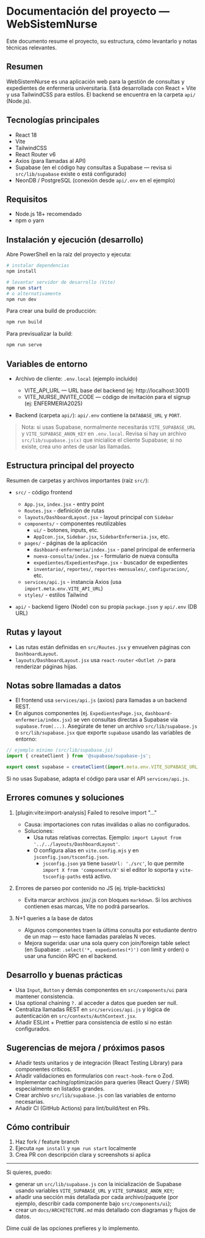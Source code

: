 # Documentación del proyecto — WebSistemNurse

Este documento resume el proyecto, su estructura, cómo levantarlo y notas técnicas relevantes.

## Resumen

WebSistemNurse es una aplicación web para la gestión de consultas y expedientes de enfermería universitaria. Está desarrollada con React + Vite y usa TailwindCSS para estilos. El backend se encuentra en la carpeta `api/` (Node.js).

## Tecnologías principales

- React 18
- Vite
- TailwindCSS
- React Router v6
- Axios (para llamadas al API)
- Supabase (en el código hay consultas a Supabase — revisa si `src/lib/supabase` existe o está configurado)
- NeonDB / PostgreSQL (conexión desde `api/.env` en el ejemplo)

## Requisitos

- Node.js 18+ recomendado
- npm o yarn

## Instalación y ejecución (desarrollo)

Abre PowerShell en la raíz del proyecto y ejecuta:

```powershell
# instalar dependencias
npm install

# levantar servidor de desarrollo (Vite)
npm run start
# o alternativamente
npm run dev
```

Para crear una build de producción:

```powershell
npm run build
```

Para previsualizar la build:

```powershell
npm run serve
```

## Variables de entorno

- Archivo de cliente: `.env.local` (ejemplo incluido)
  - VITE_API_URL — URL base del backend (ej: http://localhost:3001)
  - VITE_NURSE_INVITE_CODE — código de invitación para el signup (ej: ENFERMERIA2025)

- Backend (carpeta `api/`): `api/.env` contiene la `DATABASE_URL` y `PORT`.

> Nota: si usas Supabase, normalmente necesitarás `VITE_SUPABASE_URL` y `VITE_SUPABASE_ANON_KEY` en `.env.local`. Revisa si hay un archivo `src/lib/supabase.js(x)` que inicialice el cliente Supabase; si no existe, crea uno antes de usar las llamadas.

## Estructura principal del proyecto

Resumen de carpetas y archivos importantes (raíz `src/`):

- `src/` - código frontend
  - `App.jsx`, `index.jsx` - entry point
  - `Routes.jsx` - definición de rutas
  - `layouts/DashboardLayout.jsx` - layout principal con `Sidebar`
  - `components/` - componentes reutilizables
    - `ui/` - botones, inputs, etc.
    - `AppIcon.jsx`, `Sidebar.jsx`, `SidebarEnfermeria.jsx`, etc.
  - `pages/` - páginas de la aplicación
    - `dashboard-enfermeria/index.jsx` - panel principal de enfermería
    - `nueva-consulta/index.jsx` - formulario de nueva consulta
    - `expedientes/ExpedientesPage.jsx` - buscador de expedientes
    - `inventario/`, `reportes/`, `reportes-mensuales/`, `configuracion/`, etc.
  - `services/api.js` - instancia Axios (usa `import.meta.env.VITE_API_URL`)
  - `styles/` - estilos Tailwind

- `api/` - backend ligero (Node) con su propia `package.json` y `api/.env` (DB URL)

## Rutas y layout

- Las rutas están definidas en `src/Routes.jsx` y envuelven páginas con `DashboardLayout`.
- `layouts/DashboardLayout.jsx` usa `react-router` `<Outlet />` para renderizar páginas hijas.

## Notas sobre llamadas a datos

- El frontend usa `services/api.js` (axios) para llamadas a un backend REST.
- En algunos componentes (ej. `ExpedientesPage.jsx`, `dashboard-enfermeria/index.jsx`) se ven consultas directas a Supabase via `supabase.from(...)`. Asegúrate de tener un archivo `src/lib/supabase.js` o `src/lib/supabase.jsx` que exporte `supabase` usando las variables de entorno:

```javascript
// ejemplo mínimo (src/lib/supabase.js)
import { createClient } from '@supabase/supabase-js';

export const supabase = createClient(import.meta.env.VITE_SUPABASE_URL, import.meta.env.VITE_SUPABASE_ANON_KEY);
```

Si no usas Supabase, adapta el código para usar el API `services/api.js`.

## Errores comunes y soluciones

1. [plugin:vite:import-analysis] Failed to resolve import "..."
   - Causa: importaciones con rutas inválidas o alias no configurados.
   - Soluciones:
     - Usa rutas relativas correctas. Ejemplo: `import Layout from '../../layouts/DashboardLayout'`.
     - O configura alias en `vite.config.mjs` y en `jsconfig.json/tsconfig.json`.
       - `jsconfig.json` ya tiene `baseUrl: './src'`, lo que permite `import X from 'components/X'` si el editor lo soporta y `vite-tsconfig-paths` está activo.

2. Errores de parseo por contenido no JS (ej. triple-backticks)
   - Evita marcar archivos .jsx/.js con bloques ```markdown```. Si los archivos contienen esas marcas, Vite no podrá parsearlos.

3. N+1 queries a la base de datos
   - Algunos componentes traen la última consulta por estudiante dentro de un map — esto hace llamadas paralelas N veces.
   - Mejora sugerida: usar una sola query con join/foreign table select (en Supabase: `.select('*, expedientes(*)')` con limit y orden) o usar una función RPC en el backend.

## Desarrollo y buenas prácticas

- Usa `Input`, `Button` y demás componentes en `src/components/ui` para mantener consistencia.
- Usa optional chaining `?.` al acceder a datos que pueden ser null.
- Centraliza llamadas REST en `src/services/api.js` y lógica de autenticación en `src/contexts/AuthContext.jsx`.
- Añadir ESLint + Prettier para consistencia de estilo si no están configurados.

## Sugerencias de mejora / próximos pasos

- Añadir tests unitarios y de integración (React Testing Library) para componentes críticos.
- Añadir validaciones en formularios con `react-hook-form` o Zod.
- Implementar caching/optimización para queries (React Query / SWR) especialmente en listados grandes.
- Crear archivo `src/lib/supabase.js` con las variables de entorno necesarias.
- Añadir CI (GitHub Actions) para lint/build/test en PRs.

## Cómo contribuir

1. Haz fork / feature branch
2. Ejecuta `npm install` y `npm run start` localmente
3. Crea PR con descripción clara y screenshots si aplica

---

Si quieres, puedo:

- generar un `src/lib/supabase.js` con la inicialización de Supabase usando variables `VITE_SUPABASE_URL` y `VITE_SUPABASE_ANON_KEY`;
- añadir una sección más detallada por cada archivo/paquete (por ejemplo, describir cada componente bajo `src/components/ui`);
- crear un `docs/ARCHITECTURE.md` más detallado con diagramas y flujos de datos.

Dime cuál de las opciones prefieres y lo implemento.